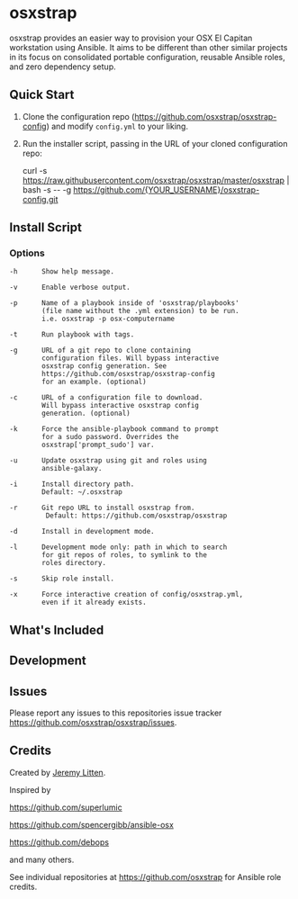 # osxstrap

osxstrap provides an easier way to provision your OSX El Capitan workstation using Ansible. It aims to be different than other similar projects in its focus on consolidated portable configuration, reusable Ansible roles, and zero dependency setup.

## Quick Start

1. Clone the configuration repo (https://github.com/osxstrap/osxstrap-config) and modify `config.yml` to your liking.

2. Run the installer script, passing in the URL of your cloned configuration repo:

	curl -s https://raw.githubusercontent.com/osxstrap/osxstrap/master/osxstrap | bash -s -- -g https://github.com/{YOUR_USERNAME}/osxstrap-config.git

## Install Script

### Options

```
-h      Show help message.

-v      Enable verbose output.

-p      Name of a playbook inside of 'osxstrap/playbooks'
        (file name without the .yml extension) to be run.
        i.e. osxstrap -p osx-computername

-t      Run playbook with tags.

-g      URL of a git repo to clone containing 
        configuration files. Will bypass interactive
        osxstrap config generation. See 
        https://github.com/osxstrap/osxstrap-config
        for an example. (optional)

-c      URL of a configuration file to download.
        Will bypass interactive osxstrap config
        generation. (optional)

-k      Force the ansible-playbook command to prompt
        for a sudo password. Overrides the
        osxstrap['prompt_sudo'] var.

-u      Update osxstrap using git and roles using
        ansible-galaxy.

-i      Install directory path.
        Default: ~/.osxstrap

-r      Git repo URL to install osxstrap from. 
         Default: https://github.com/osxstrap/osxstrap

-d      Install in development mode.

-l      Development mode only: path in which to search
        for git repos of roles, to symlink to the
        roles directory.

-s      Skip role install.

-x      Force interactive creation of config/osxstrap.yml,
        even if it already exists.
```

## What's Included

## Development

## Issues

Please report any issues to this repositories issue tracker https://github.com/osxstrap/osxstrap/issues.

## Credits

Created by [Jeremy Litten](https://github.com/jeremyltn).

Inspired by

https://github.com/superlumic

https://github.com/spencergibb/ansible-osx

https://github.com/debops

and many others.

See individual repositories at https://github.com/osxstrap for Ansible role credits.